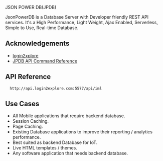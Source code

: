 
JSON POWER DB(JPDB)

JsonPowerDB is a Database Server with Developer friendly REST API services. It's a High Performance, Light Weight, Ajax Enabled, Serverless, Simple to Use, Real-time Database.



## Acknowledgements

 - [login2xplore](https://login2explore.com/index.php)
 - [JPDB API Command Reference](https://login2explore.com/jpdb/docs.html)

  
## API Reference

```http
  http://api.login2explore.com:5577/api/iml
```



  
## Use Cases

- All Mobile applications that require backend database.
- Session Caching.
- Page Caching.
- Existing Database applications to improve their reporting / analytics performance.
- Best suited as backend Database for IoT.
- Live HTML templates / themes.
- Any software application that needs backend database.

  